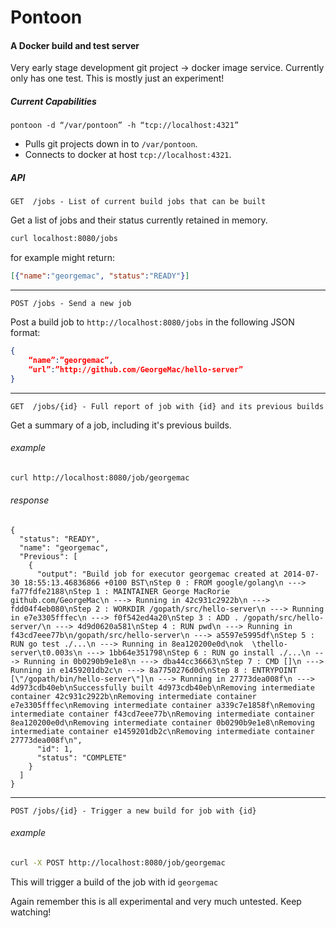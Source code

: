 # Pontoon

#### A Docker build and test server

Very early stage development git project -> docker image service.
Currently only has one test. This is mostly just an experiment!

##### Current Capabilities
``` pontoon -d “/var/pontoon” -h “tcp://localhost:4321” ```

- Pulls git projects down in to `/var/pontoon`.
- Connects to docker at host `tcp://localhost:4321`.

##### API

```
GET  /jobs - List of current build jobs that can be built
```
Get a list of jobs and their status currently retained in memory.

```bash
curl localhost:8080/jobs
```
for example might return:
```json
[{"name":"georgemac", "status":"READY"}]
```
---
```
POST /jobs - Send a new job
```

Post a build job to `http://localhost:8080/jobs` in the following JSON format:

```json
{
	“name”:”georgemac”,
	“url”:”http://github.com/GeorgeMac/hello-server”
}
```
---
```
GET  /jobs/{id} - Full report of job with {id} and its previous builds
```
Get a summary of a job, including it's previous builds.

###### example
``` bash
curl http://localhost:8080/job/georgemac
```
###### response
```
{
  "status": "READY",
  "name": "georgemac",
  "Previous": [
    {
      "output": "Build job for executor georgemac created at 2014-07-30 18:55:13.46836866 +0100 BST\nStep 0 : FROM google/golang\n ---> fa77fdfe2188\nStep 1 : MAINTAINER George MacRorie github.com/GeorgeMac\n ---> Running in 42c931c2922b\n ---> fdd04f4eb080\nStep 2 : WORKDIR /gopath/src/hello-server\n ---> Running in e7e3305fffec\n ---> f0f542ed4a20\nStep 3 : ADD . /gopath/src/hello-server/\n ---> 4d9d0620a581\nStep 4 : RUN pwd\n ---> Running in f43cd7eee77b\n/gopath/src/hello-server\n ---> a5597e5995df\nStep 5 : RUN go test ./...\n ---> Running in 8ea120200e0d\nok  \thello-server\t0.003s\n ---> 1bb64e351798\nStep 6 : RUN go install ./...\n ---> Running in 0b0290b9e1e8\n ---> dba44cc36663\nStep 7 : CMD []\n ---> Running in e1459201db2c\n ---> 8a7750276d0d\nStep 8 : ENTRYPOINT [\"/gopath/bin/hello-server\"]\n ---> Running in 27773dea008f\n ---> 4d973cdb40eb\nSuccessfully built 4d973cdb40eb\nRemoving intermediate container 42c931c2922b\nRemoving intermediate container e7e3305fffec\nRemoving intermediate container a339c7e1858f\nRemoving intermediate container f43cd7eee77b\nRemoving intermediate container 8ea120200e0d\nRemoving intermediate container 0b0290b9e1e8\nRemoving intermediate container e1459201db2c\nRemoving intermediate container 27773dea008f\n",
      "id": 1,
      "status": "COMPLETE"
    }
  ]
}
```

---
```
POST /jobs/{id} - Trigger a new build for job with {id}
```
###### example
```bash
curl -X POST http://localhost:8080/job/georgemac
```
This will trigger a build of the job with id `georgemac`

Again remember this is all experimental and very much untested. Keep watching!
